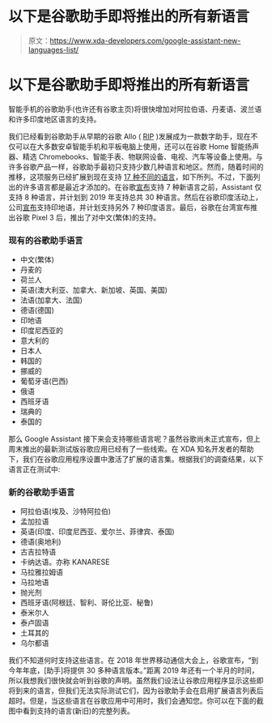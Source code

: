 # 以下是谷歌助手即将推出的所有新语言

> 原文：<https://www.xda-developers.com/google-assistant-new-languages-list/>

# 以下是谷歌助手即将推出的所有新语言

智能手机的谷歌助手(也许还有谷歌主页)将很快增加对阿拉伯语、丹麦语、波兰语和许多印度地区语言的支持。

我们已经看到谷歌助手从早期的谷歌 Allo ( [RIP](https://www.xda-developers.com/google-allo-paused-chat-rcs-apple-imessage/) )发展成为一款数字助手，现在不仅可以在大多数安卓智能手机和平板电脑上使用，还可以在谷歌 Home 智能扬声器、精选 Chromebooks、智能手表、物联网设备、电视、汽车等设备上使用。与许多谷歌产品一样，谷歌助手最初只支持少数几种语言和地区。然而，随着时间的推移，这项服务已经扩展到现在支持 [17 种不同的语言](https://support.google.com/assistant/answer/7172657)，如下所列。不过，下面列出的许多语言都是最近才添加的。在谷歌[宣布](https://www.xda-developers.com/google-oems-integrate-assistant-routines-location-based-reminders/)支持 7 种新语言之前，Assistant 仅支持 8 种语言，并计划到 2019 年支持总共 30 种语言。然后在谷歌印度活动上，公司[宣布](https://www.xda-developers.com/google-for-india-event-announcements/)支持印地语，并计划支持另外 7 种印度语言。最后，谷歌在台湾宣布推出谷歌 Pixel 3 后，推出了对中文(繁体)的支持。

### 现有的谷歌助手语言

*   中文(繁体)
*   丹麦的
*   荷兰人
*   英语(澳大利亚、加拿大、新加坡、英国、美国)
*   法语(加拿大、法国)
*   德语(德国)
*   印地语
*   印度尼西亚的
*   意大利的
*   日本人
*   韩国的
*   挪威的
*   葡萄牙语(巴西)
*   俄语
*   西班牙语
*   瑞典的
*   泰国的

那么 Google Assistant 接下来会支持哪些语言呢？虽然谷歌尚未正式宣布，但上周末推出的最新测试版谷歌应用已经有了一些线索。在 XDA 知名开发者的帮助下，我们在谷歌应用程序设置中激活了扩展的语言集。根据我们的调查结果，以下语言正在测试中:

### 新的谷歌助手语言

*   阿拉伯语(埃及、沙特阿拉伯)
*   孟加拉语
*   英语(印度、印度尼西亚、爱尔兰、菲律宾、泰国)
*   德语(奥地利)
*   古吉拉特语
*   卡纳达语。亦称 KANARESE
*   马拉雅拉姆语
*   马拉地语
*   抛光剂
*   西班牙语(阿根廷、智利、哥伦比亚、秘鲁)
*   泰米尔人
*   泰卢固语
*   土耳其的
*   乌尔都语

我们不知道何时支持这些语言。在 2018 年世界移动通信大会上，谷歌宣布，“到今年年底，[助手]将提供 30 多种语言版本。”距离 2019 年还有一个半月的时间，所以我想我们很快就会听到谷歌的声明。虽然我们设法让谷歌应用程序显示这些即将到来的语言，但我们无法实际测试它们，因为谷歌助手会在启用扩展语言列表后超时。但是，当这些语言在谷歌应用中可用时，我们会通知您。你可以在下面的截图中看到支持的语言(新旧)的完整列表。